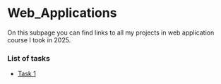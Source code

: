 # Web_Applications

On this subpage you can find links to all my projects in web application course I took in 2025.

### List of tasks
  - [Task 1 ](https://piotrdudziak/github.io/Web_Applications/Task1/star_wars)

